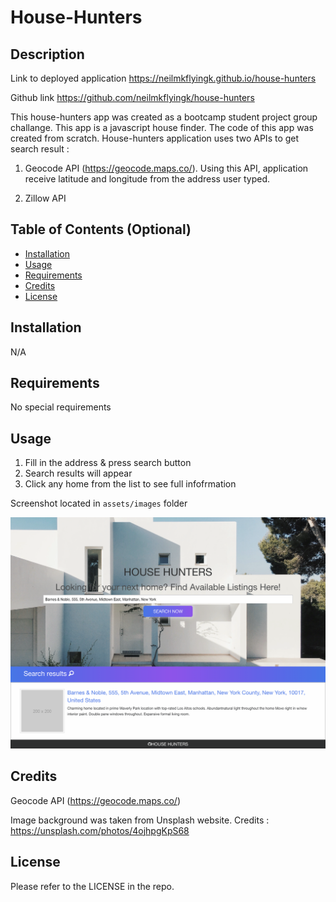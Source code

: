 # House-Hunters

## Description

Link to deployed application
https://neilmkflyingk.github.io/house-hunters

Github link
https://github.com/neilmkflyingk/house-hunters

This house-hunters app was created as a bootcamp student project group challange. This app is a javascript house finder. The code of this app was created from scratch. 
House-hunters application uses two APIs to get search result : 
1. Geocode API (https://geocode.maps.co/). Using this API, application receive latitude and longitude from the address user typed. 

2. Zillow API 


## Table of Contents (Optional)

- [Installation](#installation)
- [Usage](#usage)
- [Requirements](#requirements)
- [Credits](#credits)
- [License](#license)

## Installation

N/A

## Requirements

No special requirements

## Usage

1. Fill in the address & press search button
2. Search results will appear
3. Click any home from the list to see full infofrmation


Screenshot located in `assets/images` folder

![house-hunters](assets/images/screenshot.png)

## Credits

Geocode API (https://geocode.maps.co/)

Image background was taken from Unsplash website. Credits : https://unsplash.com/photos/4ojhpgKpS68


## License

Please refer to the LICENSE in the repo.

